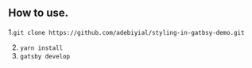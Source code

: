 ## How to use.

1.`git clone https://github.com/adebiyial/styling-in-gatbsy-demo.git`

2. `yarn install`
3. `gatsby develop`
